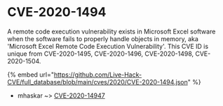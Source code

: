 # CVE-2020-1494

A remote code execution vulnerability exists in Microsoft Excel software when the software fails to properly handle objects in memory, aka 'Microsoft Excel Remote Code Execution Vulnerability'. This CVE ID is unique from CVE-2020-1495, CVE-2020-1496, CVE-2020-1498, CVE-2020-1504.

{% embed url="https://github.com/Live-Hack-CVE/full_database/blob/main/cves/2020/CVE-2020-1494.json" %}


* mhaskar ~> [CVE-2020-14947](https://zeste.alice-snow.ru/2020/database/cve-2020-1494/cve-2020-14947-mhaskar)